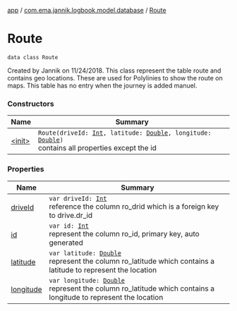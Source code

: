 [app](../../index.md) / [com.ema.jannik.logbook.model.database](../index.md) / [Route](./index.md)

# Route

`data class Route`

Created by Jannik on 11/24/2018.
This class represent the table route and contains geo locations.
These are used for Polylinies to show the route on maps.
This table has no entry when the journey is added manuel.

### Constructors

| Name | Summary |
|---|---|
| [&lt;init&gt;](-init-.md) | `Route(driveId: `[`Int`](https://kotlinlang.org/api/latest/jvm/stdlib/kotlin/-int/index.html)`, latitude: `[`Double`](https://kotlinlang.org/api/latest/jvm/stdlib/kotlin/-double/index.html)`, longitude: `[`Double`](https://kotlinlang.org/api/latest/jvm/stdlib/kotlin/-double/index.html)`)`<br>contains all properties except the id |

### Properties

| Name | Summary |
|---|---|
| [driveId](drive-id.md) | `var driveId: `[`Int`](https://kotlinlang.org/api/latest/jvm/stdlib/kotlin/-int/index.html)<br>reference the column ro_drid which is a foreign key to drive.dr_id |
| [id](id.md) | `var id: `[`Int`](https://kotlinlang.org/api/latest/jvm/stdlib/kotlin/-int/index.html)<br>represent the column ro_id, primary key, auto generated |
| [latitude](latitude.md) | `var latitude: `[`Double`](https://kotlinlang.org/api/latest/jvm/stdlib/kotlin/-double/index.html)<br>represent the column ro_latitude which contains a latitude to represent the location |
| [longitude](longitude.md) | `var longitude: `[`Double`](https://kotlinlang.org/api/latest/jvm/stdlib/kotlin/-double/index.html)<br>represent the column ro_latitude which contains a longitude to represent the location |
